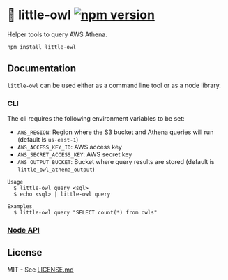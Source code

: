 # 🦉 little-owl [![npm version](https://badge.fury.io/js/little-owl.svg)](https://badge.fury.io/js/little-owl)

Helper tools to query AWS Athena.

```
npm install little-owl
```
## Documentation
`little-owl` can be used either as a command line tool or as a node library.

### CLI

The cli requires the following environment variables to be set:

- `AWS_REGION`: Region where the S3 bucket and Athena queries will run (default is `us-east-1`)
- `AWS_ACCESS_KEY_ID`: AWS access key
- `AWS_SECRET_ACCESS_KEY`: AWS secret key
- `AWS_OUTPUT_BUCKET`: Bucket where query results are stored (default is `little_owl_athena_output`)

```
Usage
  $ little-owl query <sql>
  $ echo <sql> | little-owl query

Examples
  $ little-owl query "SELECT count(*) from owls"
```

### [Node API](docs/NODE_API.md)

## License
MIT - See [LICENSE.md](LICENSE.md)
